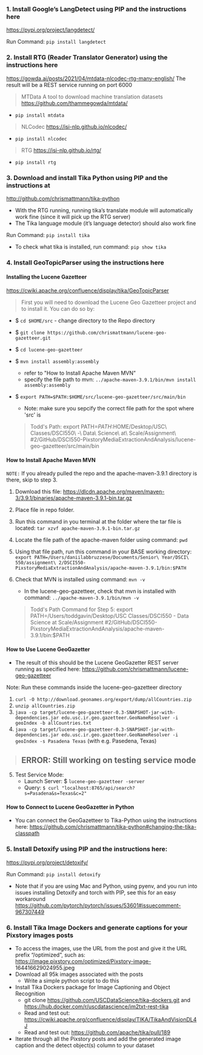 ### 1. Install  Google’s  LangDetect  using  PIP  and  the  instructions  here 
https://pypi.org/project/langdetect/  

Run Command: `pip install langdetect`

### 2. Install  RTG  (Reader  Translator  Generator)  using  the  instructions  here 
https://gowda.ai/posts/2021/04/mtdata-nlcodec-rtg-many-english/  The  result  will  be  a 
REST service running on port 6000 

> MTData
A tool to download machine translation datasets https://github.com/thammegowda/mtdata/
- `pip install mtdata`

> NLCodec
https://isi-nlp.github.io/nlcodec/
- `pip install nlcodec`

> RTG
https://isi-nlp.github.io/rtg/
- `pip install rtg`

### 3. Download  and  install  Tika  Python  using  PIP  and  the  instructions  at 
http://github.com/chrismattmann/tika-python 
- With the RTG running, running tika’s translate module will automatically work fine (since it will pick up the RTG server) 
- The Tika language module (it’s language detector) should also work fine 

Run Command: `pip install tika`
- To check what tika is installed, run command: `pip show tika`

### 4. Install GeoTopicParser using the instructions here 

#### Installing the Lucene Gazetteer
https://cwiki.apache.org/confluence/display/tika/GeoTopicParser  
> First you will need to download the Lucene Geo Gazetteer project and to install it. You can do so by:
- $ `cd $HOME/src` - change directory to the Repo directory
- $ `git clone https://github.com/chrismattmann/lucene-geo-gazetteer.git`
- $ `cd lucene-geo-gazetteer`
- $ `mvn install assembly:assembly` 
    - refer to "How to Install Apache Maven MVN"
    - specify the file path to mvn: `../apache-maven-3.9.1/bin/mvn install assembly:assembly`
- $ `export PATH=$PATH:$HOME/src/lucene-geo-gazetteer/src/main/bin`
    - Note: make sure you sepcify the correct file path for the spot where 'src' is
    
    > Todd's Path: export PATH=$PATH:$HOME/Desktop/USC\ Classes/DSCI550\ -\ Data\ Science\ at\ Scale/Assignment\ #2/GitHub/DSCI550-PixstoryMediaExtractionAndAnalysis/lucene-geo-gazetteer/src/main/bin

#### How to Install Apache Maven MVN 
`NOTE:` If you already pulled the repo and the apache-maven-3.9.1 directory is there, skip to step 3.
1. Download this file: https://dlcdn.apache.org/maven/maven-3/3.9.1/binaries/apache-maven-3.9.1-bin.tar.gz
2. Place file in repo folder. 
3. Run this command in you terminal at the folder where the tar file is located: `tar xzvf apache-maven-3.9.1-bin.tar.gz`
4. Locate the file path of the apache-maven folder using command: `pwd`
5. Using that file path, run this command in your BASE working directory: `export PATH=/Users/daniilabbruzzese/Documents/Senior\ Year/DSCI\ 550/assignment\ 2/DSCI550-PixstoryMediaExtractionAndAnalysis/apache-maven-3.9.1/bin:$PATH`
6. Check that MVN is installed using command: `mvn -v`
    - In the lucene-geo-gazetteer, check that mvn is installed with command: `../apache-maven-3.9.1/bin/mvn -v`

    > Todd's Path Command for Step 5: export PATH=/Users/toddgavin/Desktop/USC Classes/DSCI550 - Data Science at Scale/Assignment #2/GitHub/DSCI550-PixstoryMediaExtractionAndAnalysis/apache-maven-3.9.1/bin:$PATH

#### How to Use Lucene GeoGazetter
- The  result  of  this  should  be  the  Lucene  GeoGazetter  REST  server  running  as 
specified here: https://github.com/chrismattmann/lucene-geo-gazetteer   

Note: Run these commands inside the lucene-geo-gazetteer directory
1. `curl -O http://download.geonames.org/export/dump/allCountries.zip`
2. `unzip allCountries.zip`
3. `java -cp target/lucene-geo-gazetteer-0.3-SNAPSHOT-jar-with-dependencies.jar edu.usc.ir.geo.gazetteer.GeoNameResolver -i geoIndex -b allCountries.txt`
4. `java -cp target/lucene-geo-gazetteer-0.3-SNAPSHOT-jar-with-dependencies.jar edu.usc.ir.geo.gazetteer.GeoNameResolver -i geoIndex -s Pasadena Texas` (with e.g. Pasedena, Texas)

> ## ERROR: Still working on testing service mode

5. Test Service Mode:
    - Launch Server: $ `lucene-geo-gazetteer -server`
    - Query: `$ curl "localhost:8765/api/search?s=Pasadena&s=Texas&c=2"`

#### How to Connect to Lucene GeoGazetter in Python
- You can connect the GeoGazetteer to Tika-Python using the instructions here: 
https://github.com/chrismattmann/tika-python#changing-the-tika-classpath  

### 5. Install Detoxify using PIP and the instructions here: 
https://pypi.org/project/detoxify/  

Run Command: `pip install detoxify`

- Note that if you are using Mac and Python, using pyenv, and you run into issues 
installing  Detoxify  and  torch  with  PIP,  see  this  for  an  easy  workaround 
https://github.com/pytorch/pytorch/issues/53601#issuecomment-967307449   

### 6. Install Tika Image Dockers and generate captions for your Pixstory images posts 
- To  access  the  images,  use  the  URL  from  the  post  and give  it  the  URL  prefix 
“/optimized”,  such  as:  https://image.pixstory.com/optimized/Pixstory-image-
164416629024955.jpeg  
- Download all 95k images associated with the posts 
    - Write a simple python script to do this 
- Install Tika Dockers package for Image Captioning and Object Recognition 
    - git  clone  https://github.com/USCDataScience/tika-dockers.git and https://hub.docker.com/r/uscdatascience/im2txt-rest-tika  
    - Read  and  test  out: https://cwiki.apache.org/confluence/display/TIKA/TikaAndVisionDL4J   
    - Read and test out: https://github.com/apache/tika/pull/189  
-  Iterate through all the Pixstory posts and add the generated image caption and the 
detect object(s) column to your dataset